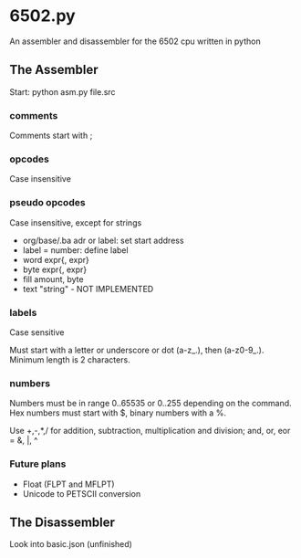 # 6502.py
An assembler and disassembler for the 6502 cpu written in python

## The Assembler

Start: python asm.py file.src

### comments
Comments start with ;

### opcodes
Case insensitive

### pseudo opcodes
Case insensitive, except for strings

* org/base/.ba adr or label: set start address
* label = number: define label
* word expr{, expr}
* byte expr{, expr}
* fill amount, byte
* text "string" - NOT IMPLEMENTED

### labels
Case sensitive

Must start with a letter or underscore or dot (a-z_.), then (a-z0-9_.). Minimum length is 2 characters.

### numbers
Numbers must be in range 0..65535 or 0..255 depending on the command.
Hex numbers must start with $, binary numbers with a %.

Use +,-,*,/ for addition, subtraction, multiplication and division; and, or, eor = &, |, ^

### Future plans
* Float (FLPT and MFLPT)
* Unicode to PETSCII conversion

## The Disassembler

Look into basic.json (unfinished)
